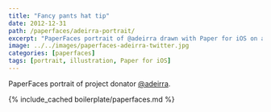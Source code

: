 ```yaml
---
title: "Fancy pants hat tip"
date: 2012-12-31
path: /paperfaces/adeirra-portrait/
excerpt: "PaperFaces portrait of @adeirra drawn with Paper for iOS on an iPad."
image: ../../images/paperfaces-adeirra-twitter.jpg
categories: [paperfaces]
tags: [portrait, illustration, Paper for iOS]
---
```


PaperFaces portrait of project donator [@adeirra](https://twitter.com/adeirra).

{% include_cached boilerplate/paperfaces.md %}
